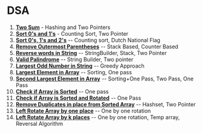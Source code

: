 # DSA

1. [**Two Sum**](https://github.com/Rahul-Chauhan-2212/DSA/blob/master/src/main/java/arrays_strings/TwoSum.java)   - Hashing and Two Pointers
2. [**Sort 0's and 1's**](https://github.com/Rahul-Chauhan-2212/DSA/blob/master/src/main/java/arrays_strings/SortZeroAndOnes.java) - Counting Sort, Two Pointer
3. [**Sort 0's, 1's and 2's**](https://github.com/Rahul-Chauhan-2212/DSA/blob/master/src/main/java/arrays_strings/Sort0_1_2.java) -- Counting sort, Dutch National Flag
4. [**Remove Outermost Parentheses**](https://github.com/Rahul-Chauhan-2212/DSA/blob/master/src/main/java/arrays_strings/RemoveOutermostParentheses.java) -- Stack Based, Counter Based
5. [**Reverse words in String**](https://github.com/Rahul-Chauhan-2212/DSA/blob/master/src/main/java/arrays_strings/ReverseWordsInString.java) -- StringBuilder, Stack, Two Pointer
6. [**Valid Palindrome**](https://github.com/Rahul-Chauhan-2212/DSA/blob/master/src/main/java/arrays_strings/Palindrome.java) -- String Builder, Two pointer
7. [**Largest Odd Number in String**](https://github.com/Rahul-Chauhan-2212/DSA/blob/master/src/main/java/arrays_strings/LargestOddNumberInString.java) -- Greedy Approach
8. [**Largest Element in Array**](https://github.com/Rahul-Chauhan-2212/DSA/blob/master/src/main/java/arrays_strings/LargestElementInArray.java) -- Sorting, One pass
9. [**Second Largest Element in Array**](https://github.com/Rahul-Chauhan-2212/DSA/blob/master/src/main/java/arrays_strings/SecondLargestElementInArray.java)  -- Sorting+One Pass, Two Pass, One Pass
10. [**Check if Array is Sorted**](https://github.com/Rahul-Chauhan-2212/DSA/blob/master/src/main/java/arrays_strings/CheckIfArrayIsSorted.java) -- One pass
11. [**Check if Array is Sorted and Rotated**](https://github.com/Rahul-Chauhan-2212/DSA/blob/master/src/main/java/arrays_strings/CheckIfArrayIsSortedAndRotated.java) -- One Pass
12. [**Remove Duplicates in place from Sorted Array**](https://github.com/Rahul-Chauhan-2212/DSA/blob/master/src/main/java/arrays_strings/RemoveDuplicatesInPlaceFromSortedArray.java) -- Hashset, Two Pointer
13. [**Left Rotate Array by one place**](https://github.com/Rahul-Chauhan-2212/DSA/blob/master/src/main/java/arrays_strings/LeftRotateArrayByOnePlace.java) -- One by one rotation
14. [**Left Rotate Array by k places**](https://github.com/Rahul-Chauhan-2212/DSA/blob/master/src/main/java/arrays_strings/LeftRotateArrayByKPlaces.java) -- One by one rotation, Temp array, Reversal Algorithm